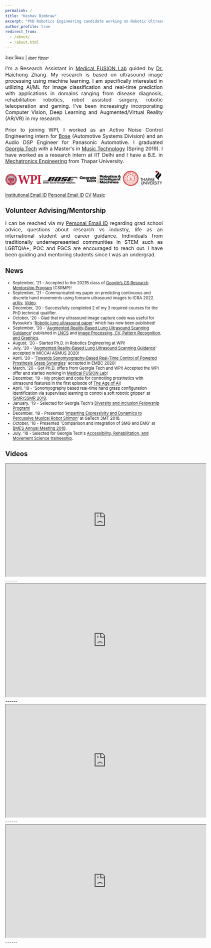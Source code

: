 ```yaml
---
permalink: /
title: "Keshav Bimbraw"
excerpt: "PhD Robotics Engineering candidate working on Robotic Ultrasound and Machine Learning based Medical Image Processing"
author_profile: true
redirect_from: 
  - /about/
  - /about.html
---
```


केशव बिम्बरा | ਕੇਸ਼ਵ ਬਿੰਬਰਾ
<font size="-0.5"><p align="justify">
I'm a Research Assistant in <a href="https://medicalfusionlab.wordpress.com/" target="_blank" rel="noopener noreferrer">Medical FUSION Lab</a> guided by <a href="https://www.wpi.edu/people/faculty/hzhang10" target="_blank" rel="noopener noreferrer">Dr. Haichong Zhang</a>. My research is based on ultrasound image processing using machine learning. I am specifically interested in utilizing AI/ML for image classification and real-time prediction with applications in domains ranging from disease diagnosis, rehabilitation robotics, robot assisted surgery, robotic teleoperation and gaming. I've been increasingly incorporating Computer Vision, Deep Learning and Augmented/Virtual Reality (AR/VR) in my research.</p>
<p align="justify">
Prior to joining WPI, I worked as an Active Noise Control Engineering intern for <a href="https://automotive.bose.com/" target="_blank" rel="noopener noreferrer">Bose</a> (Automotive Systems Division) and an Audio DSP Engineer for Panasonic Automotive. I graduated <a href="https://www.news.gatech.edu/2018/11/06/getting-know-georgia-tech-keshav-bimbraw" target="_blank" rel="noopener noreferrer"> Georgia Tech</a> with a Master's in <a href="https://gtcmt.gatech.edu/robotic-musicianship" target="_blank" rel="noopener noreferrer">Music Technology</a> (Spring 2019). I have worked as a research intern at IIT Delhi and I have a B.E. in <a href="http://www.thapar.edu/programmes/pages/btech-in-mechatronics" target="_blank" rel="noopener noreferrer"> Mechatronics Engineering</a> from Thapar University.</p>
</font>
<img src="../images/affiliations_edited.PNG" alt="Affiliations">

<a href="mailto:kbimbraw@wpi.edu" target="_blank">Institutional Email ID</a>  <a href="mailto:bimbrawkeshav@gmail.com" target="_blank">Personal Email ID</a>  <a href="http://bimbraw.github.io/files/Keshav_Bimbraw_Resume.pdf" target="_blank">CV</a>  <a href="https://www.youtube.com/channel/UCLI9__KHyyVQqbeOVLyJGHw" target="_blank">Music</a>

Volunteer Advising/Mentorship
------
<font size="-0.5"><p align="justify">
I can be reached via my <a href="mailto:bimbrawkeshav@gmail.com" target="_blank">Personal Email ID</a> regarding grad school advice, questions about research vs industry, life as an international student and career guidance. Individuals from traditionally underrepresented communities in STEM such as LGBTQIA+, POC and FGCS are encouraged to reach out. I have been guiding and mentoring students since I was an undergrad. </p></font>

News
------
<font size="2"><ul>
  <li>September, '21 - Accepted to the 2021B class of <a href="https://research.google/outreach/csrmp/" target="_blank" rel="noopener noreferrer">Google’s CS Research Mentorship Program</a> (CSRMP)!</li>
  <li>September, '21 - Communicated my paper on predicting continuous and discrete hand movements using forearm ultrasound images to ICRA 2022. <a href="https://arxiv.org/abs/2109.11093" target="_blank" rel="noopener noreferrer">arXiv</a>, <a href="https://www.youtube.com/watch?v=YdhpU829e-M" target="_blank" rel="noopener noreferrer">Video</a>.</li>
  <li>December, '20 - Successfully completed 2 of my 3 required courses for the PhD technical qualifier. </li>
  <li>October, '20 - Glad that my ultrasound image capture code was useful for Ryosuke's '<a href="https://arxiv.org/abs/2010.12335" target="_blank" rel="noopener noreferrer">Robotic lung ultrasound paper</a>' which has now been published!</li>
  <li>September, '20 - '<a href="https://link.springer.com/chapter/10.1007/978-3-030-60334-2_11" target="_blank" rel="noopener noreferrer">Augmented Reality-Based Lung Ultrasound Scanning Guidance</a>' published in <a href="https://link.springer.com/bookseries/558" target="_blank" rel="noopener noreferrer">LNCS</a> and <a href="https://www.springer.com/series/7412" target="_blank" rel="noopener noreferrer">Image Processing, CV, Pattern Recognition, and Graphics</a>.</li>
  <li>August, '20 - Started Ph.D. in Robotics Engineering at WPI!</li>
  <li>July, '20 - '<a href="https://vimeo.com/448019177" target="_blank" rel="noopener noreferrer">Augmented Reality-Based Lung Ultrasound Scanning Guidance</a>' accepted in MICCAI ASMUS 2020!</li>
  <li>April, '20 - '<a href="https://ieeexplore.ieee.org/document/9176483" target="_blank" rel="noopener noreferrer">Towards Sonomyography-Based Real-Time Control of Powered Prosthesis Grasp Synergies</a>' accepted in EMBC 2020!</li>
  <li>March, '20 - Got Ph.D. offers from Georgia Tech and WPI! Accepted the WPI offer and started working in <a href="https://medicalfusionlab.wordpress.com/" target="_blank" rel="noopener noreferrer">Medical FUSION Lab</a>!</li>
  <li>December, '19 - My project and code for controlling prosthetics with ultrasound featured in the first episode of <a href="https://youtu.be/UwsrzCVZAb8?t=1079" target="_blank" rel="noopener noreferrer">The Age of AI</a>!</li> 
  <li>April, '19 - 'Sonomyography based real-time hand grasp configuration identification via supervised learning to control a soft robotic gripper' at <a href="http://www.ismr.gatech.edu/2019/" target="_blank" rel="noopener noreferrer">ISMR/SSMR 2019</a>.</li>
  <li>January, '19 - Selected for Georgia Tech's <a href="https://diversity.gatech.edu/2019-diversity-and-inclusion-fellows-bios" target="_blank" rel="noopener noreferrer">Diversity and Inclusion Fellowship Program!</a></li>
  <li>December, '18 - Presented '<a href="https://smartech.gatech.edu/handle/1853/60602" target="_blank" rel="noopener noreferrer">Imparting Expressivity and Dynamics to Percussive Musical Robot Shimon</a>' at GaTech 3MT 2018.</li>
  <li>October, '18 - Presented 'Comparison and Integration of SMG and EMG' at <a href="https://www.bmes.org/content.asp?contentid=392" target="_blank" rel="noopener noreferrer">BMES Annual Meeting 2018</a>.</li>
  <li>July, '18 - Selected for Georgia Tech's <a href="http://arms.robotics.gatech.edu/cohort3" target="_blank" rel="noopener noreferrer">Accessibility, Rehabilitation, and Movement Science traineeship</a>.</li></ul></font><p></p>


Videos
------
<iframe src="https://player.vimeo.com/video/463333665" width="640" height="360" frameborder="2" allow="autoplay; fullscreen" allowfullscreen></iframe>
------
<iframe src="https://player.vimeo.com/video/444131445" width="640" height="360" frameborder="2" allow="autoplay; fullscreen" allowfullscreen></iframe>
------
<iframe src="https://player.vimeo.com/video/444132536" width="640" height="360" frameborder="2" allow="autoplay; fullscreen" allowfullscreen></iframe>
------
<iframe src="https://player.vimeo.com/video/174093155" width="640" height="360" frameborder="2" allow="autoplay; fullscreen" allowfullscreen></iframe>
------
